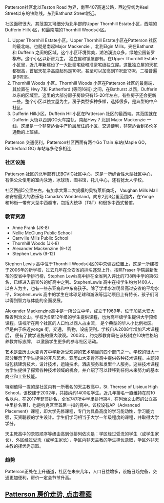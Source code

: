 Patterson社区北以Teston Road 为界，南至407高速公路，西边界线为Keel Street以东的铁路线，东到Bathurst Street附近。

社区面积很大，其范围又可细分为北半部的Upper Thornhill Estate小区，西端的 Dufferin Hill小区，和最南端的Thornhill Woods小区。

1. Upper Thornhill Estate小区。Upper Thornhill Estate小区在Patterson 社区的最北端。也就是南起Major Mackenzie ，北到Elgin Mills，夹在Bathurst 和 Dufferin 之间的区域。这个小区环境优美，湖泊溪流众多，绿地公园新罗棋布。这个小区以新房为主， 独立屋和镇屋都有。在Upper Thornhill Estate小区里，近几年新建设了一大批豪宅级和准豪宅级独立屋。这批独立屋的天花都很高，首层天花净高度起码是10呎，甚至可以加高到11呎至12呎，二楼普遍是9呎高。
2. Thornhill Woods 小区。Thornhill Woods 小区在Patterson 社区的最南端，其位置在 Hwy 7和 Rutherford (等同16街) 之间，在Bathurst 以西，Dufferin 以东的区域里。这里的大部分房子房龄只有15-20年左右，有些房子还会更新一些。整个小区以独立屋为主。房子类型多种多样，选择很多，是典型的中产社区。
3. Dufferin Hill小区。Dufferin Hill小区在Patterson 社区的最西端。其范围就在Dufferin 大街以西到GO火车路轨，南起Hwy 7 北到 Major Mackenzie 一线，这里是一个非常适合中产阶层居住的小区，交通便利，非常适合到多伦多通勤的上班族。

Patterson 交通便利，Patterson社区西面有两个Go Train 车站(Maple GO， Rutherford GO) 车站与多伦多相连.

### 社区设施

Patterson 社区的北半部有LEBOVIC社区中心，这是一所综合性大型社区中心，有供公众使用的室内泳池，冰球场，图书馆，托儿中心，还有犹太人学校。

社区西部5公里左右，有加拿大第二大规模的奥特莱斯商场， Vaughan Mills Mall 和安省最大的游乐场 Canada’s Wonderland。向东2到3公里范围内，在Yonge 和16街一带有大型中西超市，包括大统华（T&T）和很多中西式餐馆。

### 教育资源

- Anne Frank (JK-8)
- Nellie McClung Public School
- Carrville Mills Public School
- Thornhill Woods (JK-8)
- Alexander Mackenzine (9-12)
- Stephen Lewis (9-12)

Stephen Lewis 高中位于Thornhill Woods小区的中央偏西位置上，这是一所建校于2006年的新学校，过去几年在全安省的排名逐渐上升。按照Fraser 学院最新发布的安省中学排行榜，Stephen Lewis高中排在全省列入评比的738所中学的第62名，已经进入前10%的好高中之列。StephenLewis 高中在校学生约为1400人，以白人为主，也有一些东亚裔和中东裔孩子。除了学术水准明显高过安省的平均水平，StephenLewis 高中的学生在冰球足球和游泳等运动项目上有特长，孩子们可以得到智力与体能的全面发展。

Alexander Mackenzine高中是一所公立中学，成立于1969年，位于加拿大安大略省列治文山。学校为9至12年级的学生提供课程，也为高年级学生提供大学预修课程。该校所在两个社区的人口均以西人占主流， 是个典型的华人小比例社区。但是由于临近yonge 街，交通， 购物，设施便利。学校自从2008年增加艺术课程后， 便有了教学设施的重大改观。2003年，约克郡教育局在该校树立10块性格培养教育标志牌， 以激励学生更多的参与社区活动。

艺术是亚历山大麦肯齐中学新近受欢迎的艺术项目的四个部门之一。学校的很大一部分展示了学生提供的非凡艺术。亚历山大麦肯齐高中提供各种技术课程。主题领域包括建筑技术，设计技术，运输技术，酒店服务和发型个人服务。这些技术课程为学生提供了探索各种技术领域的机会，并介绍了可以转移到任何未来努力的基本商业和工业技能。

特别值得一提的是社区内有一所著名的天主教高中，St. Therese of Lisieux High School，该校建于2002年，共接纳约1400名学生。近几年排名一直维持在前10名以内，在2017年菲莎排名，全省747所中学里排行第4，在列治文山市的公立高中里排名第1，也是约克区里首屈一指的高中。该校设有AP（Advanced Placement）课程，即大学先修课程，专门为具备高度的学习能动性，学习能力强，天资聪颖的学生设计。学生们学习相当于大学一年级程度的课程，并取得大学学分。

天主教高中的录取顺序等级由高到低排列依次是：学区经过受洗的学生（或学生家长）、外区经过受洗（或学生家长），学区内非天主教的学生择优录取，学区外非天主教的择优秀录取。

### 趋势

Patterson正处在上升通道，社区在未来几年，人口日益增多，设施日趋完备，交通更加便利，房价一定会节节升高。

## [Patterson 房价走势, 点击看图](https://vaughan.listing.ca/patterson/real-estate-price-history.htm)